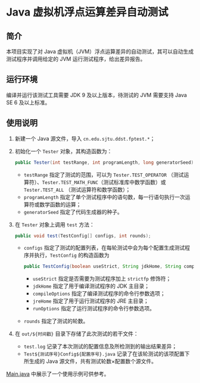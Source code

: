 # Java 虚拟机浮点运算差异自动测试

## 简介

本项目实现了对 Java 虚拟机（JVM）浮点运算差异的自动测试，其可以自动生成测试程序并调用给定的 JVM 运行测试程序，给出差异报告。

## 运行环境

编译并运行该测试工具需要 JDK 9 及以上版本，待测试的 JVM 需要支持 Java SE 6 及以上标准。

## 使用说明

1. 新建一个 Java 源文件，导入 `cn.edu.sjtu.ddst.fptest.*`；

2. 初始化一个 `Tester` 对象，其构造函数为：

    ```java
    public Tester(int testRange, int programLength, long generatorSeed);
    ```

    - `testRange` 指定了测试的范围，可以为 `Tester.TEST_OPERATOR` （测试运算符）、`Tester.TEST_MATH_FUNC`（测试标准库中数学函数）或 `Tester.TEST_ALL` （测试运算符和数学函数）；
    - `programLength` 指定了单个测试程序中的语句数，每一行语句执行一次运算符或数学函数的运算；
    - `generatorSeed` 指定了代码生成器的种子。

3. 在 `Tester` 对象上调用 `test` 方法：

    ```java
    public void test(TestConfig[] configs, int rounds);
    ```

    - `configs` 指定了测试的配置列表，在每轮测试中会为每个配置生成测试程序并执行，`TestConfig` 的构造函数为

        ```java
        public TestConfig(boolean useStrict, String jdkHome, String compileOptions,String jreHome, String runOptions)
        ```

        - `useStrict` 指定是否需要为测试程序加上 `strictfp` 修饰符；
        - `jdkHome` 指定了用于编译测试程序的 JDK 主目录；
        - `compileOptions` 指定了编译测试程序的命令行参数选项；
        - `jreHome` 指定了用于运行测试程序的 JRE 主目录；
        - `runOptions` 指定了运行测试程序的命令行参数选项。

    - `rounds` 指定了测试的轮数。

4. 在 `out/${时间戳}` 目录下存储了此次测试的若干文件：

    - `test.log` 记录了本次测试的配置信息及所检测到的输出结果差异；
    - `Test${测试序号}Config${配置序号}.java` 记录了在该轮测试的该项配置下所生成的 Java 源文件，共有测试轮数×配置数个源文件。

[Main.java](src/cn/edu/sjtu/ddst/fptest/Main.java) 中展示了一个使用示例可供参考。